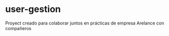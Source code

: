 # user-gestion
Proyect creado para colaborar juntos en prácticas de empresa Arelance con compañeros
